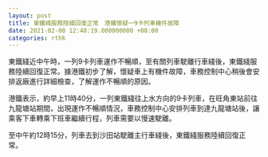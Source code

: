 ```yaml
---
layout: post
title: 東鐵綫服務陸續回復正常　港鐵懷疑一9卡列車機件故障
date: 2021-02-08 12:48:19.000000000 +08:00
categories: rthk
---
```


東鐵綫近中午時，一列9卡列車運作不暢順，至有關列車駛離行車綫後，東鐵綫服務陸續回復正常。據港鐵初步了解，懷疑車上有機件故障，車務控制中心稍後會安排返廠進行詳細檢查，了解運作不暢順的原因。

港鐵表示，約早上11時40分，一列東鐵綫往上水方向的9卡列車，在旺角東站前往九龍塘站期間，出現運作不暢順情況，車務控制中心安排列車到達九龍塘站後，讓乘客下車轉乘下班車繼續行程，列車需要以慢速駛離。

至中午約12時15分，列車去到沙田站駛離主行車綫後，東鐵綫服務陸續回復正常。
